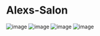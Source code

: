 # Alexs-Salon

![image](https://user-images.githubusercontent.com/89590731/202576069-be3a679e-ceee-421d-a79c-c13cb3f401de.png)
![image](https://user-images.githubusercontent.com/89590731/202576114-6864eb48-7269-46a8-acfe-b8ff3d886351.png)
![image](https://user-images.githubusercontent.com/89590731/202576171-0fccd3d9-378b-485d-9dfc-19fc8d4dc131.png)
![image](https://user-images.githubusercontent.com/89590731/202576203-9004afc7-91be-4261-9995-33c45294f92c.png)

